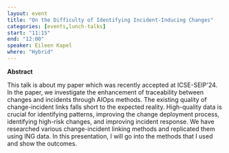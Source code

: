 ```yaml
---
layout: event
title: "On the Difficulty of Identifying Incident-Inducing Changes"
categories: [events,lunch-talks]
start: "11:15"
end: "12:00"
speaker: Eileen Kapel
where: "Hybrid"
---
```


**Abstract**

This talk is about my paper which was recently accepted at ICSE-SEIP'24. In the paper, we investigate the enhancement of traceability between changes and incidents through AIOps methods. The existing quality of change-incident links falls short to the expected reality. High-quality data is crucial for identifying patterns, improving the change deployment process, identifying high-risk changes, and improving incident response. We have researched various change-incident linking methods and replicated them using ING data. In this presentation, I will go into the methods that I used and show the outcomes.
